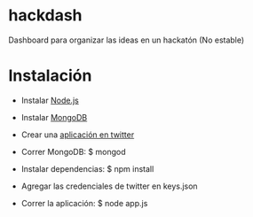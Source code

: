 hackdash
========

Dashboard para organizar las ideas en un hackatón (No estable)

Instalación
===========

* Instalar [Node.js](http://nodejs.org)

* Instalar [MongoDB](http://mongodb.org)

* Crear una [aplicación en twitter](https://dev.twitter.com/)

* Correr MongoDB: $ mongod

* Instalar dependencias: $ npm install

* Agregar las credenciales de twitter en keys.json

* Correr la aplicación: $ node app.js
